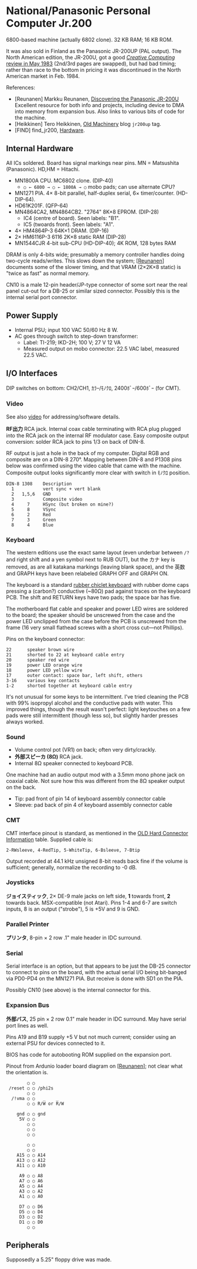 National/Panasonic Personal Computer Jr.200
===========================================

6800-based machine (actually 6802 clone). 32 KB RAM; 16 KB ROM.

It was also sold in Finland as the Panasonic JR-200UP (PAL output). The
North American edition, the JR-200U, got a good [_Creative Computing_
review in May 1983][ccreview] (2nd/3rd pages are swapped), but had bad
timing; rather than race to the bottom in pricing it was discontinued in
the North American market in Feb. 1984.

References:
- \[Reunanen] Markku Reunanen, [Discovering the Panasonic JR-200U][Reunanen]
  Excellent resource for both info and projects, including device to
  DMA into memory from expansion bus. Also links to various bits of
  code for the machine.
- \[Heikkinen] Tero Heikkinen, [Old Machinery][Heikkinen] blog `jr200up` tag.
- \[FIND] find_jr200, [Hardware][FIND].


Internal Hardware
-----------------

All ICs soldered. Board has signal markings near pins.
MN = Matsushita (Panasonic). HD,HM = Hitachi.

- MN1800A CPU. MC6802 clone. (DIP-40)
  - `○ ← 6800 → ○ ← 1800A → ○` mobo pads; can use alternate CPU?
- MN1271 PIA. 4× 8-bit parallel, half-duplex serial, 6× timer/counter.
  (HD-DIP-64).
- HD61K201F. (QFP-64)
- MN4864CA2, MN4864CB2. "2764" 8K×8 EPROM. (DIP-28)
  - IC4 (centre of board). Seen labels: "B1".
  - IC5 (twoards front). Seen labels: "A1".
- 4× HM4864P-3 64K×1 DRAM. (DIP-16)
- 2× HM6116P-3 6116 2K×8 static RAM (DIP-28)
- MN1544CJR 4-bit sub-CPU (HD-DIP-40); 4K ROM, 128 bytes RAM

DRAM is only 4-bits wide; presumably a memory controller handles doing
two-cycle reads/writes. This slows down the system; [[Reunanen]]
documents some of the slower timing, and that VRAM (2×2K×8 static) is
"twice as fast" as normal memory.

CN10 is a male 12-pin header/JP-type connector of some sort near the
real panel cut-out for a DB-25 or similar sized connector. Possibly
this is the internal serial port connector.


Power Supply
------------

- Internal PSU; input 100 VAC 50/60 Hz 8 W.
- AC goes through switch to step-down transformer:
  - Label: TI-219; IKD-2H; 100 V; 27 V 12 VA
  - Measured output on mobo connector: 22.5 VAC label, measured 22.5 VAC.

I/O Interfaces
--------------

DIP switches on bottom: CH2/CH1, ｶﾗｰ/ﾓﾉｸﾛ, 2400ﾎﾞｰ/600ﾎﾞｰ (for CMT).

### Video

See also [video](video.md) for addressing/software details.

__RF出力__ RCA jack. Internal coax cable terminating with RCA plug
plugged into the RCA jack on the internal RF modulator case. Easy
composite output conversion: solder RCA jack to pins 1/3 on back of
DIN-8.

RF output is just a hole in the back of my computer. Digital RGB and
composite are on a DIN-8 270°. Mapping between DIN-8 and P1308 pins
below was confirmed using the video cable that came with the machine.
Composite output looks significantly more clear with switch in ﾓﾉｸﾛ
position.

    DIN-8 1308    Description
      1           vert sync + vert blank
      2   1,5,6   GND
      3           Composite video
      4     7     HSync (but broken on mine?)
      5     8     VSync
      6     2     Red
      7     3     Green
      8     4     Blue

### Keyboard

The western editions use the exact same layout (even underbar between `/?`
and right shift and a yen symbol next to RUB OUT), but the カナ key is
removed, as are all katakana markings (leaving blank space), and the 英数
and GRAPH keys have been relabeled GRAPH OFF and GRAPH ON.

The keyboard is a standard [rubber chiclet keyboard][wp-chiclet] with
rubber dome caps pressing a (carbon?) conductive (~80Ω) pad against
traces on the keyboard PCB. The shift and RETURN keys have two pads;
the space bar has five.

[wp-chiclet]: https://en.wikipedia.org/wiki/Chiclet_keyboard#Simplified_design

The motherboard flat cable and speaker and power LED wires are
soldered to the board; the speaker should be unscrewed from the case
and the power LED unclipped from the case before the PCB is unscrewed
from the frame (16 very small flathead screws with a short cross
cut—not Phillips).

Pins on the keyboard connector:

    22      speaker brown wire
    21      shorted to 22 at keyboard cable entry
    20      speaker red wire
    19      power LED orange wire
    18      power LED yellow wire
    17      outer contact: space bar, left shift, others
    3-16    various key contacts
    1-2     shorted together at keyboard cable entry

It's not unusual for some keys to be intermittent. I've tried cleaning
the PCB with 99% isopropyl alcohol and the conductive pads with water.
This improved things, though the result wasn't perfect: light
keytouches on a few pads were still intermittent (though less so), but
slightly harder presses always worked.

### Sound

- Volume control pot (VR1) on back; often very dirty/crackly.
- __外部スピーカ (8Ω)__ RCA jack.
- Internal 8Ω speaker connected to keyboard PCB.

One machine had an audio output mod with a 3.5mm mono phone jack on
coaxial cable. Not sure how this was different from the 8Ω speaker
output on the back.
- Tip: pad front of pin 14 of keyboard assembly connector cable
- Sleeve: pad back of pin 4 of keyboard assembly connector cable

### CMT

CMT interface pinout is standard, as mentioned in the [OLD Hard
Connector Information][oh-c] table. Supplied cable is:

    2-RWsleeve, 4-RedTip, 5-WhiteTip, 6-Bsleeve, 7-Btip

Output recorded at 44.1 kHz unsigned 8-bit reads back fine if the volume is
sufficient; generally, normalize the recording to -0 dB.

### Joysticks

__ジョイスティック__, 2× DE-9 male jacks on left side, __1__ towards
front, __2__ towards back. MSX-compatible (not Atari). Pins 1-4 and
6-7 are switch inputs, 8 is an output ("strobe"), 5 is +5V and 9 is GND.

### Parallel Printer

__プリンタ__, 8-pin × 2 row .1" male header in IDC surround.

### Serial

Serial interface is an option, but that appears to be just the DB-25
connector to connect to pins on the board, with the actual serial I/O
being bit-banged via PD0-PD4 on the MN1271 PIA. But receive is done
with SD1 on the PIA.

Possibly CN10 (see above) is the internal connector for this.

### Expansion Bus

__外部バス__, 25 pin × 2 row 0.1" male header in IDC surround. May have
serial port lines as well.

Pins A19 and B19 supply +5 V but not much current; consider using an
external PSU for devices connected to it.

BIOS has code for autobooting ROM supplied on the expansion port.

Pinout from Ardunio loader board diagram on [[Reunanen]]; not clear what
the orientation is.

            ○ ○
     /reset ○ ○ /phi2s
            ○ ○
      /!vma ○ ○
            ○ ○ R/W̅ or R̅/W

        gnd ○ ○ gnd
         5V ○ ○
            ○ ○
            ○ ○
            ○ ○

            ○ ○
            ○ ○
        A15 ○ ○ A14
        A13 ○ ○ A12
        A11 ○ ○ A10

         A9 ○ ○ A8
         A7 ○ ○ A6
         A5 ○ ○ A4
         A3 ○ ○ A2
         A1 ○ ○ A0

         D7 ○ ○ D6
         D5 ○ ○ D4
         D3 ○ ○ D2
         D1 ○ ○ D0
            ○ ○


Peripherals
-----------

Supposedly a 5.25" floppy drive was made.



<!-------------------------------------------------------------------->
[FIND]: http://www17.plala.or.jp/find_jr200/hard.html
[Heikkinen]: https://oldmachinery.blogspot.com/search/label/jr200up
[Reunanen]: http://www.kameli.net/marq/?page_id=1270
[ccreview]: https://archive.org/stream/creativecomputing-1983-05./Creative_Computing_v09_n05_1983_05#page/n19/mode/1up
[oh-c]: https://www14.big.or.jp/~nijiyume/hard/jyoho/connect.htm
